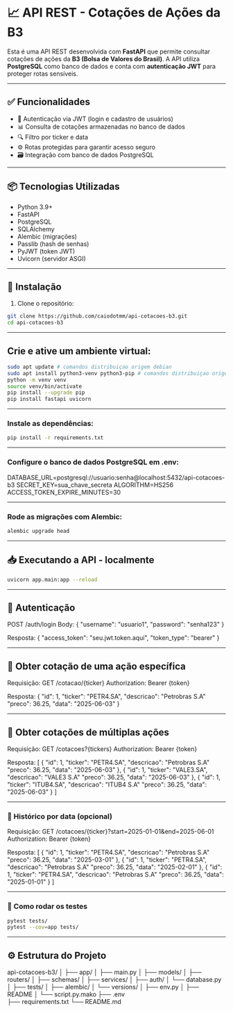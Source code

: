 # 📈 API REST - Cotações de Ações da B3

Esta é uma API REST desenvolvida com **FastAPI** que permite consultar cotações de ações da **B3 (Bolsa de Valores do Brasil)**. A API utiliza **PostgreSQL** como banco de dados e conta com **autenticação JWT** para proteger rotas sensíveis.

---

## ✅ Funcionalidades

- 🔐 Autenticação via JWT (login e cadastro de usuários)
- 📊 Consulta de cotações armazenadas no banco de dados
- 🔍 Filtro por ticker e data
- ⚙️ Rotas protegidas para garantir acesso seguro
- 🗃️ Integração com banco de dados PostgreSQL

---

## 📦 Tecnologias Utilizadas

- Python 3.9+
- FastAPI
- PostgreSQL
- SQLAlchemy
- Alembic (migrações)
- Passlib (hash de senhas)
- PyJWT (token JWT)
- Uvicorn (servidor ASGI)

---

## 🚀 Instalação

1. Clone o repositório:

```bash
git clone https://github.com/caiodotmm/api-cotacoes-b3.git
cd api-cotacoes-b3
```

---

## Crie e ative um ambiente virtual:

```bash
sudo apt update # comandos distribuiçao origem debian
sudo apt install python3-venv python3-pip # comandos distribuiçao origem debian
python -m venv venv
source venv/bin/activate
pip install --upgrade pip
pip install fastapi uvicorn
```

---

### Instale as dependências:

```bash
pip install -r requirements.txt
```

---

### Configure o banco de dados PostgreSQL em .env:

DATABASE_URL=postgresql://usuario:senha@localhost:5432/api-cotacoes-b3
SECRET_KEY=sua_chave_secreta
ALGORITHM=HS256
ACCESS_TOKEN_EXPIRE_MINUTES=30

---

### Rode as migrações com Alembic:

```bash
alembic upgrade head
```

--- 

## 📥 Executando a API - localmente

```bash
uvicorn app.main:app --reload
``` 

---

## 🔐 Autenticação

POST /auth/login
Body:
{
  "username": "usuario1",
  "password": "senha123"
}

Resposta:
{
  "access_token": "seu.jwt.token.aqui",
  "token_type": "bearer"
}

---

## 📌 Obter cotação de uma ação específica

Requisição:
GET /cotacao/{ticker}
Authorization: Bearer {token}

Resposta:
{
  "id": 1,
  "ticker": "PETR4.SA",
  "descricao": "Petrobras S.A"
  "preco": 36.25,
  "data": "2025-06-03"
}

---

## 📌 Obter cotações de múltiplas ações

Requisição:
GET /cotacoes?{tickers}
Authorization: Bearer {token}

Resposta:
[
  {
    "id": 1,
    "ticker": "PETR4.SA",
    "descricao": "Petrobras S.A"
    "preco": 36.25,
    "data": "2025-06-03"
  },
  {
    "id": 1,
    "ticker": "VALE3.SA",
    "descricao": "VALE3 S.A"
    "preco": 36.25,
    "data": "2025-06-03"
  },
  {
    "id": 1,
    "ticker": "ITUB4.SA",
	  "descricao": "ITUB4 S.A"
	  "preco": 36.25,
	  "data": "2025-06-03"
  }
]

---

### 📅 Histórico por data (opcional)

Requisição:
GET /cotacoes/{ticker}?start=2025-01-01&end=2025-06-01
Authorization: Bearer {token}

Resposta:
[
  {
    "id": 1,
    "ticker": "PETR4.SA",
    "descricao": "Petrobras S.A"
    "preco": 36.25,
    "data": "2025-03-01"
  },
  {
    "id": 1,
    "ticker": "PETR4.SA",
    "descricao": "Petrobras S.A"
    "preco": 36.25,
    "data": "2025-02-01"
  },
  {
    "id": 1,
    "ticker": "PETR4.SA",
    "descricao": "Petrobras S.A"
    "preco": 36.25,
    "data": "2025-01-01"
  }
]

---

### 🧪 Como rodar os testes

```bash
pytest tests/
pytest --cov=app tests/
```

---

## ⚙️ Estrutura do Projeto

api-cotacoes-b3/
│
├── app/
│   ├── main.py
│   ├── models/
│   ├── routers/
│   ├── schemas/
│   ├── services/
│   ├── auth/
│   └── database.py
│
├── tests/ 
│
├── alembic/
│   └── versions/
│       ├── env.py
│       ├── README
│       └── script.py.mako
├── .env                   
├── requirements.txt
└── README.md

